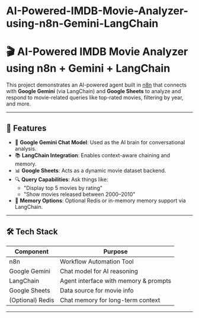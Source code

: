 # AI-Powered-IMDB-Movie-Analyzer-using-n8n-Gemini-LangChain
# 🎬 AI-Powered IMDB Movie Analyzer using n8n + Gemini + LangChain

This project demonstrates an AI-powered agent built in [n8n](https://n8n.io) that connects with **Google Gemini** (via LangChain) and **Google Sheets** to analyze and respond to movie-related queries like top-rated movies, filtering by year, and more.

---

## 🚀 Features

- 🔗 **Google Gemini Chat Model**: Used as the AI brain for conversational analysis.
- 📚 **LangChain Integration**: Enables context-aware chaining and memory.
- 📊 **Google Sheets**: Acts as a dynamic movie dataset backend.
- 🔍 **Query Capabilities**: Ask things like:
  - "Display top 5 movies by rating"
  - "Show movies released between 2000–2010"
- 🧠 **Memory Options**: Optional Redis or in-memory memory support via LangChain.

---

## 🛠️ Tech Stack

| Component        | Purpose                                  |
|------------------|------------------------------------------|
| n8n              | Workflow Automation Tool                 |
| Google Gemini    | Chat model for AI reasoning              |
| LangChain        | Agent interface with memory & prompts    |
| Google Sheets    | Data source for movie info               |
| (Optional) Redis | Chat memory for long-term context        |

---

